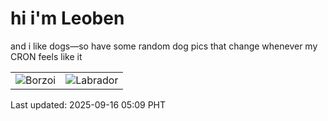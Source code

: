 # hi i'm Leoben

and i like dogs—so have some random dog pics that change whenever my CRON feels like it

|  |  |
|--------|----------|
| ![Borzoi](https://random-dog-vercel.vercel.app/api/random-borzoi?v=1757970587) | ![Labrador](https://random-dog-vercel.vercel.app/api/random-labrador?v=1757970587) |

Last updated: 2025-09-16 05:09 PHT
